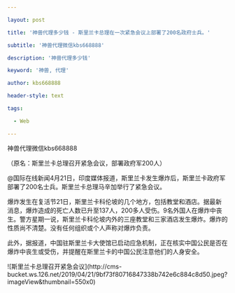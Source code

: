 ---
layout: post
title: '神兽代理多少钱 - 斯里兰卡总理在一次紧急会议上部署了200名政府士兵。'
subtitle: '神兽代理微信kbs668888'
description: '神兽代理多少钱'
keyword: '神兽, 代理'
author: kbs668888
header-style: text
tags:
  - Web
---
神兽代理微信kbs668888

（原名：斯里兰卡总理召开紧急会议，部署政府军200人）

@国际在线新闻4月21日，印度媒体报道，斯里兰卡发生爆炸后，斯里兰卡政府军部署了200名士兵。斯里兰卡总理马辛加举行了紧急会议。

爆炸发生在复活节21日，斯里兰卡科伦坡的几个地方，包括教堂和酒店。据最新消息，爆炸造成的死亡人数已升至137人，200多人受伤。9名外国人在爆炸中丧生。警方星期一说，斯里兰卡科伦坡内外的三座教堂和三家酒店发生爆炸。爆炸的性质尚不清楚。没有任何组织或个人声称对爆炸负责。

此外，据报道，中国驻斯里兰卡大使馆已启动应急机制，正在核实中国公民是否在爆炸中丧生或受伤，并提醒在斯里兰卡的中国公民注意他们的人身安全。

![斯里兰卡总理召开紧急会议](http://cms-
bucket.ws.126.net/2019/04/21/9bf73f80716847338b742e6c884c8d50.jpeg?imageView&thumbnail=550x0)  

  

